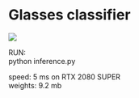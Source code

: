# Glasses classifier
![](media/glasses.gif)  

RUN:  
python inference.py  

speed: 5 ms on RTX 2080 SUPER  
weights: 9.2 mb  
